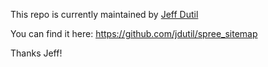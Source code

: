 This repo is currently maintained by [Jeff Dutil](/jdutil)

You can find it here: https://github.com/jdutil/spree_sitemap

Thanks Jeff!
